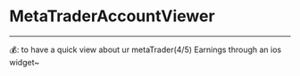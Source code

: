 # MetaTraderAccountViewer

---

💰: to have a quick view about ur metaTrader(4/5) Earnings through an ios widget~
